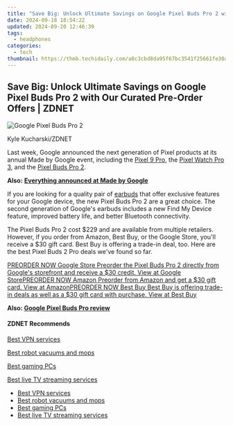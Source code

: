 ```yaml
---
title: "Save Big: Unlock Ultimate Savings on Google Pixel Buds Pro 2 with Our Curated Pre-Order Offers | ZDNET"
date: 2024-09-18 18:54:22
updated: 2024-09-20 12:46:39
tags:
  - headphones
categories:
  - tech
thumbnail: https://thmb.techidaily.com/a0c3cbd8da95f67bc3541f25661fe30a0c6972d4ccaf476511883f0c541f437a.jpg
---
```


## Save Big: Unlock Ultimate Savings on Google Pixel Buds Pro 2 with Our Curated Pre-Order Offers | ZDNET

![Google Pixel Buds Pro 2](https://www.zdnet.com/a/img/resize/a0d3058bd01f0d7856a9041f06dc5c85033c280a/2024/08/07/4023c9da-334a-4205-82ee-73dcf6db0f9f/google-pixel-buds-pro-2-1.jpg?auto=webp&width=1280)

Kyle Kucharski/ZDNET

Last week, Google announced the next generation of Pixel products at its annual Made by Google event, including the [Pixel 9 Pro](https://www.zdnet.com/article/i-went-hands-on-with-every-google-pixel-9-model-and-this-is-the-one-you-should-buy/), the [Pixel Watch Pro 3](https://www.zdnet.com/article/how-to-preorder-the-new-pixel-watch-3/), and the [Pixel Buds Pro 2](https://www.zdnet.com/article/google-unveils-pixel-buds-pro-2-here-are-the-three-features-im-most-excited-about/). 

**Also:** [**Everything announced at Made by Google**](https://www.zdnet.com/article/everything-to-expect-at-made-by-google-2024-pixel-9-pro-fold-gemini-watch-3-and-more/)

If you are looking for a quality pair of [earbuds](https://www.zdnet.com/article/best-earbuds/) that offer exclusive features for your Google device, the new Pixel Buds Pro 2 are a great choice. The second generation of Google's earbuds includes a new Find My Device feature, improved battery life, and better Bluetooth connectivity. 

The Pixel Buds Pro 2 cost $229 and are available from multiple retailers. However, if you order from Amazon, Best Buy, or the Google Store, you'll receive a $30 gift card. Best Buy is offering a trade-in deal, too. Here are the best Pixel Buds 2 Pro deals we've found so far.

[PREORDER NOW Google Store Preorder the Pixel Buds Pro 2 directly from Google's storefront and receive a $30 credit. View at Google Store](https://www.anrdoezrs.net/links/9041660/type/dlg/sid/zd-%5F%5FCOM%5FCLICK%5FID%5F%5F-dtp/https://store.google.com/us/product/pixel%5Fbuds%5Fpro%5F2)[PREORDER NOW Amazon Preorder from Amazon and get a $30 gift card. View at Amazon](https://buy.geni.us/Proxy.ashx?TSID=368250&GR%5FURL=https%3A%2F%2Fwww.amazon.com%2FGoogle-Pixel-Buds-Pro-Amazon%2Fdp%2FB0D7QR654C%3Ftag%3Dzd-buy-button-20%26ascsubtag%3D%5F%5FCOM%5FCLICK%5FID%5F%5F%7Cc0145472-0633-43cf-939a-a06ae03dd52f%7Cdtp&dtb=1)[PREORDER NOW Best Buy Best Buy is offering trade-in deals as well as a $30 gift card with purchase. View at Best Buy](https://shop-links.co/link/?url=https%3A%2F%2Fwww.bestbuy.com%2Fsite%2Fgoogle-pixel-buds-pro-2-wireless-earbuds-with-active-noise-cancellation-bluetooth-headphones-hazel%2F6589932.p%3FskuId%3D6589932&publisher_slug=itechdaily19598&exclusive=1)

**Also: [Google Pixel Buds Pro review](https://www.zdnet.com/article/google-pixel-buds-pro-review/)**

#### **ZDNET** Recommends

[Best VPN services](https://www.zdnet.com/article/best-vpn/ "Best VPN services")

[Best robot vacuums and mops](https://www.zdnet.com/article/best-robot-vacuum-mop/ "Best robot vacuums and mops")

[Best gaming PCs](https://www.zdnet.com/article/best-gaming-pc/ "Best gaming PCs")

[Best live TV streaming services](https://www.zdnet.com/article/best-live-tv-streaming-service/ "Best live TV streaming services")

* [Best VPN services](https://www.zdnet.com/article/best-vpn/ "Best VPN services")
* [Best robot vacuums and mops](https://www.zdnet.com/article/best-robot-vacuum-mop/ "Best robot vacuums and mops")
* [Best gaming PCs](https://www.zdnet.com/article/best-gaming-pc/ "Best gaming PCs")
* [Best live TV streaming services](https://www.zdnet.com/article/best-live-tv-streaming-service/ "Best live TV streaming services")

<ins class="adsbygoogle"
     style="display:block"
     data-ad-format="autorelaxed"
     data-ad-client="ca-pub-7571918770474297"
     data-ad-slot="1223367746"></ins>



<ins class="adsbygoogle"
     style="display:block"
     data-ad-client="ca-pub-7571918770474297"
     data-ad-slot="8358498916"
     data-ad-format="auto"
     data-full-width-responsive="true"></ins>
